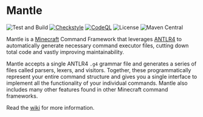 # Mantle

![Test and Build](https://github.com/whimxiqal/mantle/actions/workflows/build.yml/badge.svg)
[![Checkstyle](https://github.com/whimxiqal/mantle/actions/workflows/checkstyle.yml/badge.svg)](https://checkstyle.org/)
[![CodeQL](https://github.com/whimxiqal/mantle/actions/workflows/codeql.yml/badge.svg)](https://docs.github.com/en/code-security/code-scanning/automatically-scanning-your-code-for-vulnerabilities-and-errors/about-code-scanning)
![License](https://img.shields.io/github/license/whimxiqal/mantle)
![Maven Central](https://img.shields.io/maven-central/v/net.whimxiqal.mantle/common)

Mantle is a [Minecraft](https://www.minecraft.net) Command Framework that leverages [ANTLR4](https://github.com/antlr/antlr4) to automatically generate necessary command executor files, cutting down total code and vastly improving maintainability.

Mantle accepts a single ANTLR4 `.g4` grammar file and generates a series of files called parsers, lexers, and visitors. Together, these programmatically represent your entire command structure and gives you a single interface to implement all the functionality of your individual commands. Mantle also includes many other features found in other Minecraft command frameworks.

Read the [wiki](https://github.com/whimxiqal/mantle/wiki) for more information.